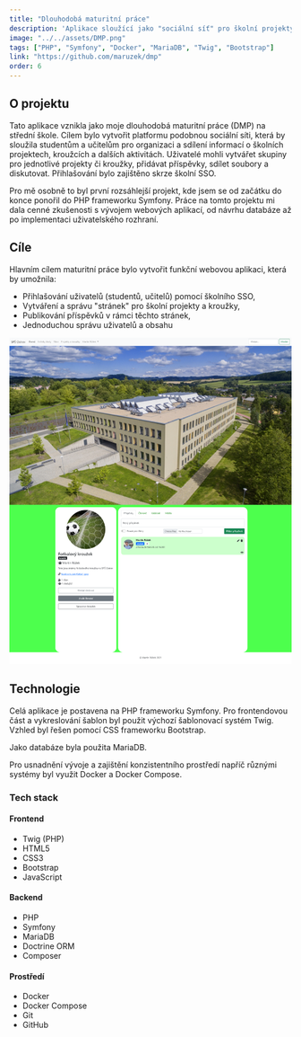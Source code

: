 ```yaml
---
title: "Dlouhodobá maturitní práce"
description: 'Aplikace sloužící jako "sociální síť" pro školní projekty a kroužky. Uživatelé v ní mohli sdílet příspěvky a informace týkající se daného kroužku či konkrétního projektu. Byl to první větší projekt, ve kterém jsem použil Symfony. Projekt jsem obhájil na jaře 2021.'
image: "../../assets/DMP.png"
tags: ["PHP", "Symfony", "Docker", "MariaDB", "Twig", "Bootstrap"]
link: "https://github.com/maruzek/dmp"
order: 6
---
```


## O projektu

Tato aplikace vznikla jako moje dlouhodobá maturitní práce (DMP) na střední škole. Cílem bylo vytvořit platformu podobnou sociální síti, která by sloužila studentům a učitelům pro organizaci a sdílení informací o školních projektech, kroužcích a dalších aktivitách. Uživatelé mohli vytvářet skupiny pro jednotlivé projekty či kroužky, přidávat příspěvky, sdílet soubory a diskutovat. Přihlašování bylo zajištěno skrze školní SSO.

Pro mě osobně to byl první rozsáhlejší projekt, kde jsem se od začátku do konce ponořil do PHP frameworku Symfony. Práce na tomto projektu mi dala cenné zkušenosti s vývojem webových aplikací, od návrhu databáze až po implementaci uživatelského rozhraní.

## Cíle

Hlavním cílem maturitní práce bylo vytvořit funkční webovou aplikaci, která by umožnila:

- Přihlašování uživatelů (studentů, učitelů) pomocí školního SSO,
- Vytváření a správu "stránek" pro školní projekty a kroužky,
- Publikování příspěvků v rámci těchto stránek,
- Jednoduchou správu uživatelů a obsahu

![Ukázka administrace DMP](../../assets/dmp-page.png)

## Technologie

Celá aplikace je postavena na PHP frameworku Symfony. Pro frontendovou část a vykreslování šablon byl použit výchozí šablonovací systém Twig. Vzhled byl řešen pomocí CSS frameworku Bootstrap.

Jako databáze byla použita MariaDB.

Pro usnadnění vývoje a zajištění konzistentního prostředí napříč různými systémy byl využit Docker a Docker Compose.

### Tech stack

#### Frontend

- Twig (PHP)
- HTML5
- CSS3
- Bootstrap
- JavaScript

#### Backend

- PHP
- Symfony
- MariaDB
- Doctrine ORM
- Composer

#### Prostředí

- Docker
- Docker Compose
- Git
- GitHub
